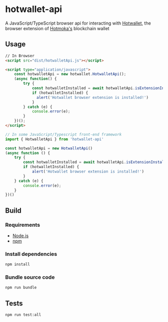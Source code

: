 # hotwallet-api
A JavaScript/TypeScript browser api for interacting with [Hotwallet](https://github.com/Hotmoka/hotwallet-browser.git), the browser extension of [Hotmoka's](https://www.hotmoka.io) blockchain wallet

## Usage

```html
// In Browser
<script src="dist/hotwalletApi.js"></script>

<script type="application/javascript">
    const hotwalletApi = new hotwallet.HotwalletApi();
    (async function() {
        try {
            const hotwalletInstalled = await hotwalletApi.isExtensionInstalled();
            if (hotwalletInstalled) {
              alert('Hotwallet browser extension is installed!')  
            } 
        } catch (e) {
            console.error(e);
        }
    })();
</script>
```

```js
// In some JavaScript/Typescript front-end framework
import { HotwalletApi } from 'hotwallet-api'

const hotwalletApi = new HotwalletApi()
(async function () {
    try {
        const hotwalletInstalled = await hotwalletApi.isExtensionInstalled();
        if (hotwalletInstalled) {
            alert('Hotwallet browser extension is installed!')
        }
    } catch (e) {
        console.error(e);
    }
})()
```


## Build

### Requirements

-   [Node.js](https://nodejs.org)
-   [npm](https://www.npmjs.com/)

### Install dependencies
```bash
npm install
```
### Bundle source code

```bash
npm run bundle
```

## Tests
```bash
npm run test:all
```
